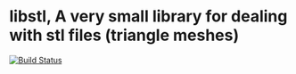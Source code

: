 
# libstl, A very small library for dealing with stl files (triangle meshes)

[![Build Status](https://travis-ci.org/aki5/libstl.svg?branch=master)](https://travis-ci.org/aki5/libstl)
